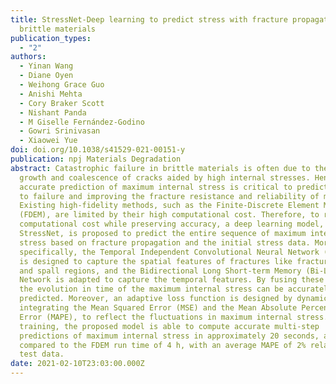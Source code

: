 ```yaml
---
title: StressNet-Deep learning to predict stress with fracture propagation in
  brittle materials
publication_types:
  - "2"
authors:
  - Yinan Wang
  - Diane Oyen
  - Weihong Grace Guo
  - Anishi Mehta
  - Cory Braker Scott
  - Nishant Panda
  - M Giselle Fernández-Godino
  - Gowri Srinivasan
  - Xiaowei Yue
doi: doi.org/10.1038/s41529-021-00151-y
publication: npj Materials Degradation
abstract: Catastrophic failure in brittle materials is often due to the rapid
  growth and coalescence of cracks aided by high internal stresses. Hence,
  accurate prediction of maximum internal stress is critical to predicting time
  to failure and improving the fracture resistance and reliability of materials.
  Existing high-fidelity methods, such as the Finite-Discrete Element Model
  (FDEM), are limited by their high computational cost. Therefore, to reduce
  computational cost while preserving accuracy, a deep learning model,
  StressNet, is proposed to predict the entire sequence of maximum internal
  stress based on fracture propagation and the initial stress data. More
  specifically, the Temporal Independent Convolutional Neural Network (TI-CNN)
  is designed to capture the spatial features of fractures like fracture path
  and spall regions, and the Bidirectional Long Short-term Memory (Bi-LSTM)
  Network is adapted to capture the temporal features. By fusing these features,
  the evolution in time of the maximum internal stress can be accurately
  predicted. Moreover, an adaptive loss function is designed by dynamically
  integrating the Mean Squared Error (MSE) and the Mean Absolute Percentage
  Error (MAPE), to reflect the fluctuations in maximum internal stress. After
  training, the proposed model is able to compute accurate multi-step
  predictions of maximum internal stress in approximately 20 seconds, as
  compared to the FDEM run time of 4 h, with an average MAPE of 2% relative to
  test data.
date: 2021-02-10T23:03:00.000Z
---
```

